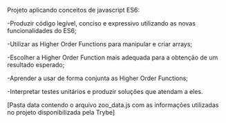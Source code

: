 Projeto aplicando conceitos de javascript ES6:

-Produzir código legível, conciso e expressivo utilizando as novas funcionalidades do ES6;

-Utilizar as Higher Order Functions para manipular e criar arrays;

-Escolher a Higher Order Function mais adequada para a obtenção de um resultado esperado;

-Aprender a usar de forma conjunta as Higher Order Functions;

-Interpretar testes unitários e produzir soluções que atendam a eles.

[Pasta data contendo o arquivo zoo_data.js com as informações utilizadas no projeto disponibilizada pela Trybe]
